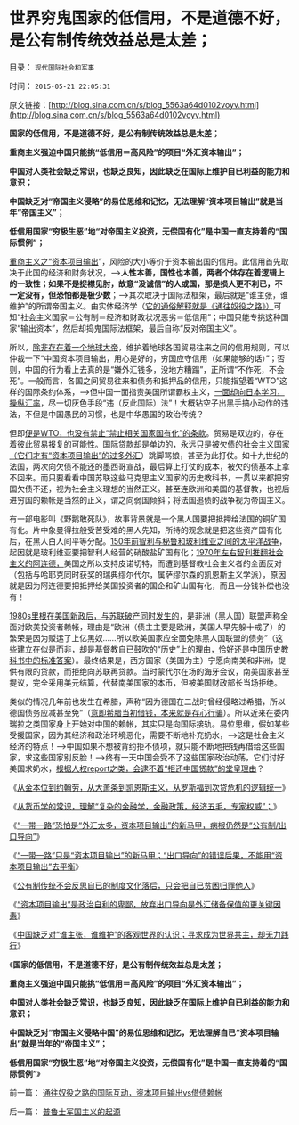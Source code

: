 # 世界穷鬼国家的低信用，不是道德不好，是公有制传统效益总是太差；

目录： `现代国际社会和军事` 

时间： `2015-05-21 22:05:31` 

原文链接：[http://blog.sina.com.cn/s/blog_5563a64d0102voyv.html](http://blog.sina.com.cn/s/blog_5563a64d0102voyv.html)

**国家的低信用，不是道德不好，是公有制传统效益总是太差；**

**重商主义强迫中国只能挑“低信用＝高风险”的项目“外汇资本输出”；**

**中国对人类社会缺乏常识，也缺乏良知，因此缺乏在国际上维护自已利益的能力和意识；**

**中国缺乏对“帝国主义侵略”的易位思维和记忆，无法理解“资本项目输出”就是当年“帝国主义”；**

**低信用国家“穷极生恶”地“对帝国主义投资，无偿国有化”是中国一直支持着的“国际惯例”；**



[重商主义之“资本项目输出](../../../2015/5/18/重商主义被马克思称为“资本（积累）主义”，实质国家主义和社会主义.md)”，风险的大小等价于资本输出国的信用。此信用首先取决于此国的经济和财务状况，——>**人性本善，国性也本善，两者个体存在着逻辑上的一致性；如果不是捉襟见肘，故意“没诚信”的人或国，那是损人更不利已，不一定没有，但恐怕都是极少数**；——>其次取决于国际法框架，最后就是“谁主张，谁维护”的所谓帝国主义。由实体经济学（[它的通俗解释就是《通往奴役之路》）](../../../2012/1/14/charter型特权经济，通往奴役之路的全景图.md)可知“社会主义国家＝公有制＝经济和财政状况恶劣＝低信用”；中国只能专挑这种国家“输出资本”，然后却捣鬼国际法框架，最后自称“反对帝国主义”。

所以，[除非存在着一个地球大帝](../../../2011/10/23/市场经济缔造世界和平，市场崩溃导致世界帝国.md)，维护着地球各国贸易往来之间的信用规则，可以仲裁一下“中国资本项目输出，用心是好的，穷国应守信用（如果能够的话）”；否则，中国的行为看上去真的是“嫌外汇钱多，没地方糟蹋”，正所谓“不作死，不会死”。一般而言，各国之间贸易往来和债务和抵押品的信用，只能指望着“WTO”这样的国际条约体系，——>但中国一面指责美国所谓霸权主义，[一面却向日本学习，操纵汇率](../../../2008/2/22/不放弃汇率操纵，经济不会好转.md)，尽一切灰色手段“违（反此国际）法”！大概钻空子出黑手搞小动作的违法，不但是中国愚民的习惯，也是中华愚国的政治传统？

但即[便是WTO，也没有禁止“禁止相关国家国有化”的条款](../../../2011/11/10/WTO中看民主法治最早的约法、协商和仲裁形态.md)。贸易是双边的，存在着彼此贸易报复的可能性。国际贷款却是单边的，永远只是被欠债的社会主义国家[（它们才有“资本项目输出”的过多外汇](../../../2015/5/14/从货币学理解“资本输出／流失”与“一带一路”的常识矛盾；.md)）跳脚骂娘，甚至为此打仗。如十九世纪的法国，两次向欠债不能还的墨西哥宣战，最后算上打仗的成本，被欠的债基本上拿不回来。而只要看看中国苏联这些马克思主义国家的历史教科书，一贯以来都把穷国欠债不还，视为社会主义理想的当然正义。甚至连欧洲和美国的基督教，也视后进穷国的赖帐是当然的正义，谓之向弱国倾斜；将法国追债的战争视为帝国主义。

有一部电影叫《野鹅敢死队》，故事背景就是一个黑人国要把抵押给法国的铜矿国有化。片中象曼得拉般受苦受难的黑人先知，所持的观念就是把这些资产国有化后，在黑人白人间平等分配。[150年前智利与秘鲁和玻利维亚之间的太平洋战争](../../../2015/1/6/智利的案例，米塞斯生产力定律对资本主义国家同样有效.md)，起因就是玻利维亚要把智利人经营的硝酸盐矿国有化；[1970年左右智利推翻社会主义的阿连德，](../../../2012/2/17/革命是害怕被澄清的暴力建构，皮诺切特和阿连德.md)美国之所以支持皮诺切特，而遭到基督教社会主义者的全面反对（包括与哈耶克同时获奖的瑞典缪尔代尔，属萨缪尔森的凯恩斯主义学派），原因就是因为阿连德要把抵押给美国投资者的国企和矿山国有化，而且一分钱补偿也没有！

[1980s里根在美国新政后，与苏联破产同时发生的](../../../2011/8/12/里根减税灭苏联.md)，是非洲（黑人国）联盟声称全面对欧美投资者赖帐，理由是“欧洲（债主主要是欧洲，美国人早先躲十戒了）的繁荣是因为贩运了上亿黑奴……所以欧美国家应全面免除黑人国联盟的债务”（这些建立在似是而非，却是基督教自已鼓吹的“历史”上的理由[，恰好还是中国历史教科书中的标准答案](../../../2015/5/16/“一带一路，资本项目输出”只会招来穷国的憎恨和反华；.md)）。最终结果是，西方国家（美国为主）宁愿向南美和非洲，提供有限的贷款，而拒绝向苏联再贷款。当时蒙代尔在场的海牙会议，南美国家甚至提议，完全采用美元结算，代替南美国家的本币，但被美国财政部长当场拒绝。

类似的情况几年前也发生在希腊，声称“因为德国在二战时曾经侵略过希腊，所以德国债务应减甚至免”（[意即希腊当初借钱，本来就是存心行骗](../../../2012/9/5/希腊的模式如何演变成欧债危机？.md)）。所以近来在委内瑞拉之类国家身上开始对中国的赖帐，其实只是向国际接轨。易位思维，假如某些受援国家，因为其经济和政治环境恶化，需要不断地补充奶水，——>这是社会主义经济的特点！——>中国如果不想被背约拒不债项，就只能不断地把钱再借给这些国家，求这些国家别反脸！——>终有一天中国会受不了这些国家政治动荡，它们讨好美国求奶水，[根据人权report之类，会逮不着“拒还中国贷款”的堂皇理由](../../../2009/11/3/欧美反华人权卫士都是些什么人？.md)？

《[从金本位到约翰劳，从大萧条到凯恩斯主义，从罗斯福到次贷危机的逻辑统一](../../../2015/5/12/常识的威力；从约翰劳到凯恩斯主义，货币学的逻辑统一.md)》

《[从货币学的常识，理解“复杂的金融学，金融政策，经济五毛，专家权威”；](../../../2015/5/13/从货币学的常识，理解“复杂的金融学，金融政策，经济五毛，御用权威”；.md)》

《[“一带一路”恐怕是“外汇太多，资本项目输出”的新马甲，病根仍然是“公有制/出口导向”](../../../2015/5/14/从货币学理解“资本输出／流失”与“一带一路”的常识矛盾；.md)》

《[“一带一路”只是“资本项目输出”的新马甲；“出口导向”的错误后果，不能用“资本项目输出”去平衡](../../../2015/5/15/“一带一路”大概是“资本项目输出”的新马甲；.md)》

《[公有制传统不会反思自已的制度文化落后，只会把自已贫困归罪他人](../../../2015/5/16/“一带一路，资本项目输出”只会招来穷国的憎恨和反华；.md)》

《[“资本项目输出”是政治自利的卑鄙，放弃出口导向是外汇储备保值的更关键因素](../../../2015/5/17/任何手段寻求“外汇储备保值”都是多余的，效果是徒劳的.md)》

《[中国缺乏对“谁主张，谁维护”的客观世界的认识；寻求成为世界共主，却无力践行](../../../2015/5/19/中国小心翼翼“资本输出”，却难逃血本无归的国际惯例；.md)》

《**国家的低信用，不是道德不好，是公有制传统效益总是太差；**

**重商主义强迫中国只能挑“低信用＝高风险”的项目“外汇资本输出”；**

**中国对人类社会缺乏常识，也缺乏良知，因此缺乏在国际上维护自已利益的能力和意识；**

**中国缺乏对“帝国主义侵略中国”的易位思维和记忆，无法理解自已“资本项目输出”就是当年的“帝国主义”；**

**低信用国家“穷极生恶”地“对帝国主义投资，无偿国有化”是中国一直支持着的“国际惯例”**》

前一篇： [通往奴役之路的国际互动，资本项目输出vs借债赖帐](../../../2015/5/23/通往奴役之路的国际互动，资本项目输出vs借债赖帐.md)

后一篇： [普鲁士军国主义的起源](../../../2015/3/13/普鲁士军国主义的起源.md)

